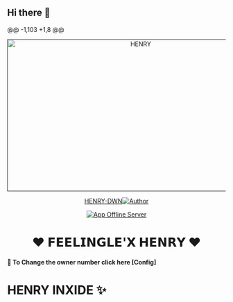 ## Hi there 👋

<!--
**henry-inxide/henry-inxide** is a ✨ _special_ ✨ repository because its `README.md` (this file) appears on your GitHub profile.

Here are some ideas to get you started:

- 🔭 I’m currently working on ...
- 🌱 I’m currently learning ...
- 👯 I’m looking to collaborate on ...
- 🤔 I’m looking for help with ...
- 💬 Ask me about ...
- 📫 How to reach me: ...
- 😄 Pronouns: ...
- ⚡ Fun fact: ...
-->


@@ -1,103 +1,8 @@
 <p align="center">  
  <a href="">
    <img alt="HENRY" width="600" height="350" src="https://i.imgur.com/ujxeU8g.jpeg">
  </a>
</p>



<p align="center">
<a href="https://github.com/henry-inxide/Convo-Server.git">HENRY-DWN<img title="Author" src="https://img.shields.io/badge/wasi-bot-black?style=for-the-badge&logo=github"></a>
<p/>

<p align="center">
<a href="https://github.com/itxwasi/wasi-bot"><img title="App Offline Server" src="https://img.shields.io/github/followers/itxwasi?label=Followers&style=social"></a>
</p>
 
<h1 align="center">❤️ 𝗙𝗘𝗘𝗟𝗜𝗡𝗚𝗟𝗘'𝗫 𝗛𝗘𝗡𝗥𝗬 ❤️</h1>

#### 🪩 To Change the owner number click here [Config]

# HENRY INXIDE ✨
